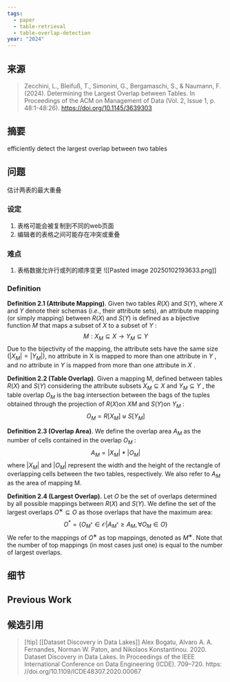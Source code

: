 ```yaml
---
tags:
  - paper
  - table-retrieval
  - table-overlap-detection
year: "2024"
---
```

## 来源

> Zecchini, L., Bleifuß, T., Simonini, G., Bergamaschi, S., & Naumann, F. (2024). Determining the Largest Overlap between Tables. In Proceedings of the ACM on Management of Data (Vol. 2, Issue 1, p. 48:1-48:26). https://doi.org/10.1145/3639303
## 摘要
efficiently detect the largest overlap between two tables

## 问题
估计两表的最大重叠

### 设定
1. 表格可能会被复制到不同的web页面
2. 编辑者的表格之间可能存在冲突或重叠

### 难点
1. 表格数据允许行或列的顺序变更
![[Pasted image 20250102193633.png]]

### Definition
**Definition 2.1 (Attribute Mapping)**. Given two tables $R(X)$ and $S (Y)$, where $X$ and $Y$ denote their schemas ($i.e.$, their attribute sets), an attribute mapping (or simply mapping) between $R(X )$ and $S (Y )$ is defined as a bijective function $M$ that maps a subset of $X$ to a subset of $Y$ :
$$M:X_M \subseteq X \rightarrow Y_M \subseteq Y$$
Due to the bijectivity of the mapping, the attribute sets have the same size $(|X_M | = |Y_M |)$, no attribute in X is mapped to more than one attribute in $Y$ , and no attribute in $Y$ is mapped from more than one attribute in $X$ .

**Definition 2.2 (Table Overlap)**. Given a mapping M, defined between tables $R(X )$ and $S (Y )$ considering the attribute subsets $X_M ⊆ X$ and $Y_M ⊆ Y$ , the table overlap $O_M$ is the bag intersection between the bags of the tuples obtained through the projection of $R(X)$on $XM$ and $S (Y)$on $Y_M$ :
$$O_M = R[X_M] \uplus S[Y_M]$$

**Definition 2.3 (Overlap Area)**. We define the overlap area $A_M$ as the number of cells contained in the overlap $O_M$ :$$A_M = |X_M|*|O_M|$$
where $|X_M|$ and $|O_M|$ represent the width and the height of the rectangle of overlapping cells between the two tables, respectively. We also refer to $A_M$ as the area of mapping M.

**Definition 2.4 (Largest Overlap).** Let $O$ be the set of overlaps determined by all possible mappings between $R(X )$ and $S (Y )$. We define the set of the largest overlaps $O^∗ ⊆ O$ as those overlaps that have the maximum area:
$$O^* = \{  O_{M^*} \in \mathscr{O}  | A_{M^*} \geq A_M, \forall O_M \in O \}$$
We refer to the mappings of $O^∗$ as top mappings, denoted as $M^∗$. Note that the number of top mappings (in most cases just one) is equal to the number of largest overlaps.

## 细节


## Previous Work



## 候选引用
>[!tip] [[Dataset Discovery in Data Lakes]]
>Alex Bogatu, Alvaro A. A. Fernandes, Norman W. Paton, and Nikolaos Konstantinou. 2020. Dataset Discovery in Data Lakes. In Proceedings of the IEEE International Conference on Data Engineering (ICDE). 709–720. https: //doi.org/10.1109/ICDE48307.2020.00067
